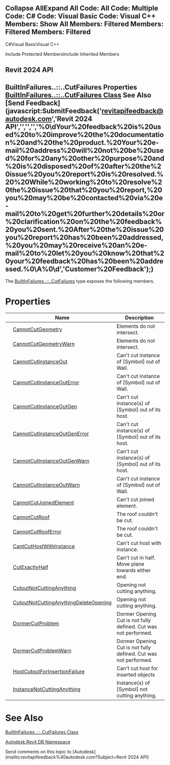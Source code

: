 ﻿

Collapse AllExpand All Code: All Code: Multiple Code: C# Code: Visual Basic Code: Visual C++  Members: Show All Members: Filtered Members: Filtered Members: Filtered   
---  
  
C#Visual BasicVisual C++

Include Protected MembersInclude Inherited Members

Revit 2024 API  
---  
BuiltInFailures..::..CutFailures Properties  
[BuiltInFailures..::..CutFailures Class](6bec436a-fefb-b90c-454f-ce494f3b06c5.md) See Also [Send Feedback](javascript:SubmitFeedback\('revitapifeedback@autodesk.com','Revit 2024 API','','','','%0\\dYour%20feedback%20is%20used%20to%20improve%20the%20documentation%20and%20the%20product.%20Your%20e-mail%20address%20will%20not%20be%20used%20for%20any%20other%20purpose%20and%20is%20disposed%20of%20after%20the%20issue%20you%20report%20is%20resolved.%20%20While%20working%20to%20resolve%20the%20issue%20that%20you%20report,%20you%20may%20be%20contacted%20via%20e-mail%20to%20get%20further%20details%20or%20clarification%20on%20the%20feedback%20you%20sent.%20After%20the%20issue%20you%20report%20has%20been%20addressed,%20you%20may%20receive%20an%20e-mail%20to%20let%20you%20know%20that%20your%20feedback%20has%20been%20addressed.%0\\A%0\\d','Customer%20Feedback'\);)  
---  
  
The [BuiltInFailures..::..CutFailures](6bec436a-fefb-b90c-454f-ce494f3b06c5.md) type exposes the following members.

# Properties

|  | Name | Description |
| --- | --- | --- |
|  | [CannotCutGeometry](bf05759e-b578-2cfc-d3b2-3d3228a45721.md) | Elements do not intersect. |
|  | [CannotCutGeometryWarn](3ecc065c-dcf0-3b97-96da-95c7a00a92e0.md) | Elements do not intersect. |
|  | [CannotCutInstanceOut](894dc4a5-1ab5-f2bb-4340-acabc8a42dfa.md) | Can't cut instance of [Symbol] out of Wall. |
|  | [CannotCutInstanceOutError](4aed6d40-f880-18c8-9eed-74d3d36cabff.md) | Can't cut instance of [Symbol] out of Wall. |
|  | [CannotCutInstanceOutGen](2b42ec39-be52-abaf-fd13-8899e85471f2.md) | Can't cut instance(s) of [Symbol] out of its host. |
|  | [CannotCutInstanceOutGenError](354fb334-8651-73ba-b70e-029392b1e5dd.md) | Can't cut instance(s) of [Symbol] out of its host. |
|  | [CannotCutInstanceOutGenWarn](6dafb573-1298-d35c-d6ab-f1afc685be8f.md) | Can't cut instance(s) of [Symbol] out of its host. |
|  | [CannotCutInstanceOutWarn](a51e6bdf-1732-f220-a257-16bfef735fd8.md) | Can't cut instance of [Symbol] out of Wall. |
|  | [CannotCutJoinedElement](5b7b6a05-44d9-5552-0ee2-5df84232fa13.md) | Can't cut joined element. |
|  | [CannotCutRoof](5156f9a7-6bbe-cd23-ee99-c9a9d3317a21.md) | The roof couldn't be cut. |
|  | [CannotCutRoofError](890bb15a-c034-d790-3ab5-ca8d3c92653b.md) | The roof couldn't be cut. |
|  | [CantCutHostWithInstance](02e5f695-776a-f7bb-1e27-f905a4585c9a.md) | Can't cut host with instance. |
|  | [CutExactlyHalf](76802927-a1c9-5df6-b32f-b975083292c3.md) | Can't cut in half. Move plane towards either end. |
|  | [CutoutNotCuttingAnything](1f2ccfac-63f3-0f31-1656-cd168851e590.md) | Opening not cutting anything. |
|  | [CutoutNotCuttingAnythingDeleteOpening](b946bb16-ca01-d920-b00b-8b6973b27b58.md) | Opening not cutting anything. |
|  | [DormerCutProblem](1a2bec33-499d-2850-ba65-0e9b3bf70656.md) | Dormer Opening Cut is not fully defined. Cut was not performed. |
|  | [DormerCutProblemWarn](0f211cc8-9e89-9e6b-0420-542c1964f886.md) | Dormer Opening Cut is not fully defined. Cut was not performed. |
|  | [HostCutoutForInsertionFailure](57d1cc04-67d6-9480-c987-06f76c74ad40.md) | Can't cut host for inserted objects |
|  | [InstanceNotCuttingAnything](1474a297-f8fd-f83d-8abe-2a6f6b8ac960.md) | Instance(s) of [Symbol] not cutting anything. |
  
# See Also

[BuiltInFailures..::..CutFailures Class](6bec436a-fefb-b90c-454f-ce494f3b06c5.md)

[Autodesk.Revit.DB Namespace](87546ba7-461b-c646-cbb1-2cb8f5bff8b2.md)

Send comments on this topic to [Autodesk](mailto:revitapifeedback%40autodesk.com?Subject=Revit 2024 API)